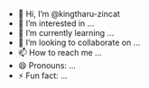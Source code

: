 - 👋 Hi, I’m @kingtharu-zincat
- 👀 I’m interested in ...
- 🌱 I’m currently learning ...
- 💞️ I’m looking to collaborate on ...
- 📫 How to reach me ...
- 😄 Pronouns: ...
- ⚡ Fun fact: ...

<!---
kingtharu-zincat/kingtharu-zincat is a ✨ special ✨ repository because its `README.md` (this file) appears on your GitHub profile.
You can click the Preview link to take a look at your changes.
--->
